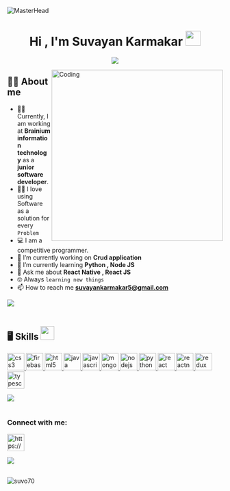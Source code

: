 ![MasterHead](https://www.sevenstarwebsolutions.com/wp-content/uploads/2017/12/reactbanner.jpg)

<h1 align="center"><b>Hi , I'm Suvayan Karmakar </b><img src="https://media.giphy.com/media/hvRJCLFzcasrR4ia7z/giphy.gif" width="35"></h1>


<p align="center">
  <a href="https://github.com/DenverCoder1/readme-typing-svg"><img src="https://readme-typing-svg.herokuapp.com?font=Time+New+Roman&color=cyan&size=25&center=true&vCenter=true&width=600&height=100&lines=Welcome+to+my+World..&hearts;++;Something+about+myself,;Front-End+Developer,;Cross+platform+application+developer,;Active+Learner/Researcher,;Love+to+learn+new+stuffs..<3"></a>
</p>


<img align="right" alt="Coding" width="400" src="https://camo.githubusercontent.com/cae12fddd9d6982901d82580bdf321d81fb299141098ca1c2d4891870827bf17/68747470733a2f2f6d69726f2e6d656469756d2e636f6d2f6d61782f313336302f302a37513379765349765f7430696f4a2d5a2e676966"/>

## :sassy_man:  About me
- 🧑‍💼 Currently, I am working at **Brainium information technology** as a **junior software developer**.
- :technologist: I love using Software as a solution for every `Problem`
- :computer: I am a competitive programmer.
- 🔭 I’m currently working on **Crud application**
- 🌱 I’m currently learning **Python , Node JS**
- 💬 Ask me about **React Native , React JS**
- :nerd_face: Always `learning new things`
- 📫 How to reach me **suvayankarmakar5@gmail.com**



<img src="https://user-images.githubusercontent.com/73097560/115834477-dbab4500-a447-11eb-908a-139a6edaec5c.gif"><br><br>

<h2> 🖥 Skills <img src = "https://media2.giphy.com/media/QssGEmpkyEOhBCb7e1/giphy.gif?cid=ecf05e47a0n3gi1bfqntqmob8g9aid1oyj2wr3ds3mg700bl&rid=giphy.gif" width = 32px> </h2>


<p align="left"> <a href="https://www.w3schools.com/css/" target="_blank" rel="noreferrer"> <img src="https://www.seekpng.com/png/full/141-1415372_css3-icon-png.png" alt="css3" width="40" height="40" margin-left="10px"/>               </a> <a href="https://firebase.google.com/" target="_blank" rel="noreferrer"> <img src="https://www.vectorlogo.zone/logos/firebase/firebase-icon.svg" alt="firebase" width="40" height="40"/> </a> <a href="https://www.w3.org/html/" target="_blank" rel="noreferrer"> <img src="https://cdn-icons-png.flaticon.com/512/1216/1216733.png" alt="html5" width="40" height="40"/> </a> <a href="https://www.java.com" target="_blank" rel="noreferrer"> <img src="https://cdn.iconscout.com/icon/free/png-128/java-2038875-1720088.png" alt="java" width="40" height="40"/> </a> <a href="https://developer.mozilla.org/en-US/docs/Web/JavaScript" target="_blank" rel="noreferrer"> <img src="https://upload.wikimedia.org/wikipedia/commons/6/6a/JavaScript-logo.png" alt="javascript" width="40" height="40"/> </a> <a href="https://www.mongodb.com/" target="_blank" rel="noreferrer"> <img src="https://www.pngfind.com/pngs/m/511-5114946_mongodb-png-transparent-png.png" alt="mongodb" width="40" height="40"/> </a> <a href="https://nodejs.org" target="_blank" rel="noreferrer"> <img src="https://cdn-icons-png.flaticon.com/512/5968/5968322.png" alt="nodejs" width="40" height="40"/> </a> <a href="https://www.python.org" target="_blank" rel="noreferrer"> <img src="https://cdn.iconscout.com/icon/free/png-256/python-3521655-2945099.png" alt="python" width="40" height="40"/> </a> <a href="https://reactjs.org/" target="_blank" rel="noreferrer"> <img src="https://upload.wikimedia.org/wikipedia/commons/thumb/a/a7/React-icon.svg/539px-React-icon.svg.png" alt="react" width="40" height="40"/> </a> <a href="https://reactnative.dev/" target="_blank" rel="noreferrer"> <img src="https://upload.wikimedia.org/wikipedia/commons/thumb/a/a7/React-icon.svg/539px-React-icon.svg.png" alt="reactnative" width="40" height="40"/> </a> <a href="https://redux.js.org" target="_blank" rel="noreferrer"> <img src="https://repository-images.githubusercontent.com/347723622/92065800-865a-11eb-9626-dff3cb7fef55" alt="redux" width="40" height="40"/> </a> <a href="https://www.typescriptlang.org/" target="_blank" rel="noreferrer"> <img src="https://creazilla-store.fra1.digitaloceanspaces.com/icons/3254474/typescript-icon-icon-md.png" alt="typescript" width="40" height="40"/> </a> </p>

<img src="https://user-images.githubusercontent.com/73097560/115834477-dbab4500-a447-11eb-908a-139a6edaec5c.gif"><br><br>

<h3 align="left">Connect with me:</h3>
<p align="left">
<a href="https://linkedin.com/in/https://www.linkedin.com/in/suvayan-karmakar-b43b3b16b/" target="blank"><img align="center" src="https://cdn-icons-png.flaticon.com/512/174/174857.png" alt="https://www.linkedin.com/in/suvayan-karmakar-b43b3b16b/" height="40" width="40" /></a>
</p>

<img src="https://user-images.githubusercontent.com/73097560/115834477-dbab4500-a447-11eb-908a-139a6edaec5c.gif"><br><br>

<p><img align="center" src="https://github-readme-streak-stats.herokuapp.com/?user=suvo70&" alt="suvo70" /></p>
